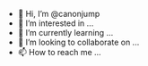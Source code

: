 - 👋 Hi, I’m @canonjump
- 👀 I’m interested in ...
- 🌱 I’m currently learning ...
- 💞️ I’m looking to collaborate on ...
- 📫 How to reach me ...

<!---
canonjump/canonjump is a ✨ special ✨ repository because its `README.md` (this file) appears on your GitHub profile.
You can click the Preview link to take a look at your changes.
--->
